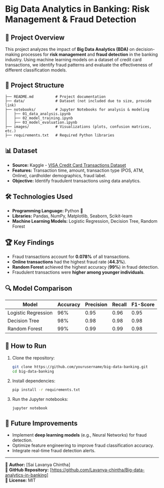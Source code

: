 # Big Data Analytics in Banking: Risk Management & Fraud Detection

## 📌 Project Overview
This project analyzes the impact of **Big Data Analytics (BDA)** on decision-making processes for **risk management** and **fraud detection** in the banking industry. Using machine learning models on a dataset of credit card transactions, we identify fraud patterns and evaluate the effectiveness of different classification models.

## 📂 Project Structure
```
├── README.md          # Project documentation
├── data/              # Dataset (not included due to size, provide link)
├── notebooks/         # Jupyter Notebooks for analysis & modeling
│   ├── 01_data_analysis.ipynb
│   ├── 02_model_training.ipynb
│   ├── 03_model_evaluation.ipynb
├── images/            # Visualizations (plots, confusion matrices, etc.)
├── requirements.txt   # Required Python libraries
```

## 📊 Dataset
- **Source:** Kaggle - [VISA Credit Card Transactions Dataset](https://www.kaggle.com/)  
- **Features:** Transaction time, amount, transaction type (POS, ATM, Online), cardholder demographics, fraud label.
- **Objective:** Identify fraudulent transactions using data analytics.

## 🛠 Technologies Used
- **Programming Language:** Python 🐍
- **Libraries:** Pandas, NumPy, Matplotlib, Seaborn, Scikit-learn
- **Machine Learning Models:** Logistic Regression, Decision Tree, Random Forest

## 🏆 Key Findings
- Fraud transactions account for **0.078%** of all transactions.
- **Online transactions** had the highest fraud rate (**44.3%**).
- **Random Forest** achieved the highest accuracy (**99%**) in fraud detection.
- Fraudulent transactions were **higher among younger individuals**.

## 🔍 Model Comparison
| Model              | Accuracy | Precision | Recall | F1-Score |
|-------------------|----------|----------|-------|----------|
| Logistic Regression | 96%      | 0.95     | 0.96  | 0.95     |
| Decision Tree      | 98%      | 0.98     | 0.98  | 0.98     |
| Random Forest     | 99%      | 0.99     | 0.99  | 0.98     |

## 🚀 How to Run
1. Clone the repository:
   ```bash
   git clone https://github.com/yourusername/big-data-banking.git
   cd big-data-banking
   ```
2. Install dependencies:
   ```bash
   pip install -r requirements.txt
   ```
3. Run the Jupyter notebooks:
   ```bash
   jupyter notebook
   ```

## 📌 Future Improvements
- Implement **deep learning models** (e.g., Neural Networks) for fraud detection.
- Optimize feature engineering to improve fraud classification accuracy.
- Integrate real-time fraud detection alerts.

---
📌 **Author:** [Sai Lavanya Chintha]  
📌 **GitHub Repository:** [https://github.com/Lavanya-chintha/Big-data-analytics-in-banking]  
📌 **License:** MIT  
